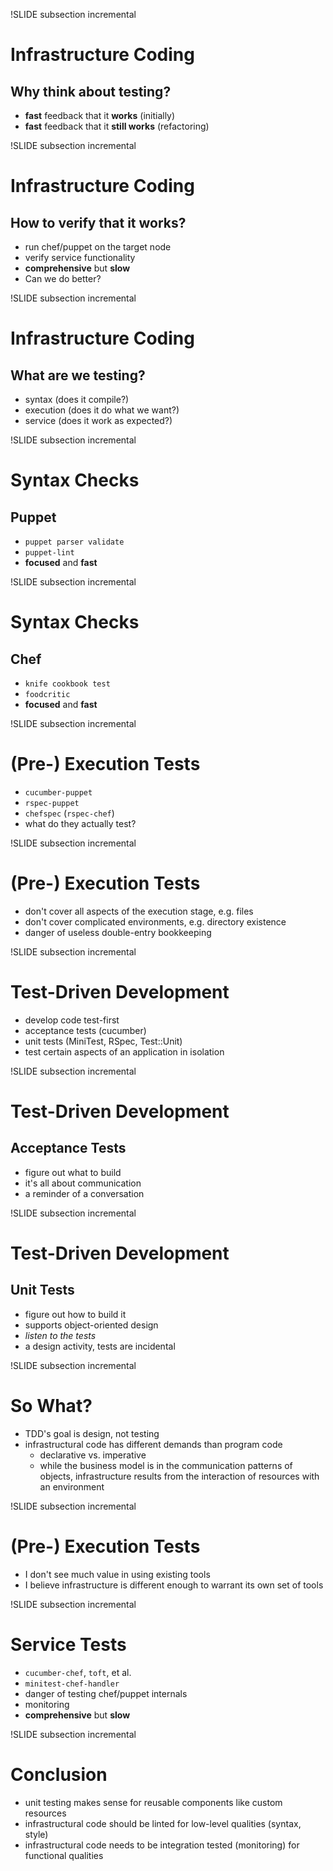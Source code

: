 !SLIDE subsection incremental

# Infrastructure Coding #
## Why think about testing? ##

* **fast** feedback that it **works** (initially)
* **fast** feedback that it **still works** (refactoring)

!SLIDE subsection incremental

# Infrastructure Coding #
## How to verify that it works? ##

* run chef/puppet on the target node
* verify service functionality
* **comprehensive** but **slow**
* Can we do better?

!SLIDE subsection incremental

# Infrastructure Coding #
## What are we testing? ##

* syntax (does it compile?)
* execution (does it do what we want?)
* service (does it work as expected?)

!SLIDE subsection incremental

# Syntax Checks #
## Puppet ##

* `puppet parser validate`
* `puppet-lint`
* **focused** and **fast**

!SLIDE subsection incremental

# Syntax Checks #
## Chef ##

* `knife cookbook test`
* `foodcritic`
* **focused** and **fast**

!SLIDE subsection incremental

# (Pre-) Execution Tests #

* `cucumber-puppet`
* `rspec-puppet`
* `chefspec` (`rspec-chef`)
* what do they actually test?

!SLIDE subsection incremental

# (Pre-) Execution Tests #

* don't cover all aspects of the execution stage, e.g. files
* don't cover complicated environments, e.g. directory existence
* danger of useless double-entry bookkeeping

!SLIDE subsection incremental

# Test-Driven Development #

* develop code test-first
* acceptance tests (cucumber)
* unit tests (MiniTest, RSpec, Test::Unit)
* test certain aspects of an application in isolation

!SLIDE subsection incremental

# Test-Driven Development #
## Acceptance Tests ##

* figure out what to build
* it's all about communication
* a reminder of a conversation

!SLIDE subsection incremental

# Test-Driven Development #
## Unit Tests ##

* figure out how to build it
* supports object-oriented design
* *listen to the tests*
* a design activity, tests are incidental

!SLIDE subsection incremental

# So What? #

* TDD's goal is design, not testing
* infrastructural code has different demands than program code
  * declarative vs. imperative
  * while the business model is in the communication patterns of objects,
    infrastructure results from the interaction of resources with an
    environment

!SLIDE subsection incremental

# (Pre-) Execution Tests #

* I don't see much value in using existing tools
* I believe infrastructure is different enough to warrant its own set of tools

!SLIDE subsection incremental

# Service Tests #

* `cucumber-chef`, `toft`, et al.
* `minitest-chef-handler`
* danger of testing chef/puppet internals
* monitoring
* **comprehensive** but **slow**

!SLIDE subsection incremental

# Conclusion #

* unit testing makes sense for reusable components like custom resources
* infrastructural code should be linted for low-level qualities (syntax, style)
* infrastructural code needs to be integration tested (monitoring) for
  functional qualities
